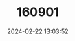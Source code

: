 ---
title: "160901"
category: "Argynnis cybele"
draft: false
date: 2024-02-22 13:03:52
languages:
  English: ["Great Spangled Fritillary"]
---